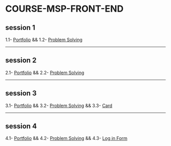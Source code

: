# COURSE-MSP-FRONT-END

## session 1
1.1- [Portfolio](./Continuous%20Task/portfolio.html) && 1.2- [Problem Solving](./Problem%20Solving/Session%201/%20PROBLEM-1%20(A.%20Say%20Hello%20With%20C%2B%2B).md)

---

## session  2
2.1- [Portfolio](./Continuous%20Task/portfolio.html) && 2.2- [Problem Solving](./Problem%20Solving/Session%202/)

---

## session 3
3.1- [Portfolio](./Continuous%20Task/) && 3.2- [Problem Solving](./Problem%20Solving/Session%203/) && 3.3- [Card](./Tasks/session%203%20%7C%20Card/)

---

## session 4
4.1- [Portfolio](./Continuous%20Task/) && 4.2- [Problem Solving](./Problem%20Solving/Session%204/) && 4.3- [Log in Form](./Tasks/session%204_login_form/)